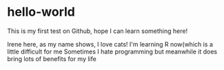 # hello-world
This is my first test on Github, hope I can learn something here!


Irene here, as my name shows, I love cats! I'm learning R now(which is a little difficult for me
Sometimes I hate programming but meanwhile it does bring lots of benefits for my life
